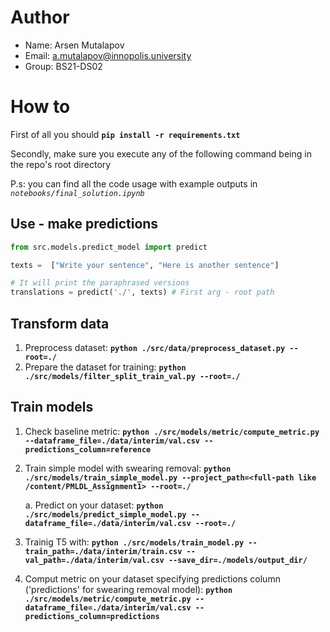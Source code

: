 # Author
- Name: Arsen Mutalapov
- Email: a.mutalapov@innopolis.university
- Group: BS21-DS02


# How to

First of all you should **```pip install -r requirements.txt```**

Secondly, make sure you execute any of the following command being in the repo's root directory

P.s: you can find all the code usage with example outputs in _```notebooks/final_solution.ipynb```_

## Use - make predictions

```py
from src.models.predict_model import predict

texts =  ["Write your sentence", "Here is another sentence"]

# It will print the paraphrased versions
translations = predict('./', texts) # First arg - root path
```

## Transform data

1. Preprocess dataset: **```python ./src/data/preprocess_dataset.py --root=./```**
1. Prepare the dataset for training: **```python ./src/models/filter_split_train_val.py --root=./```**

## Train models

1. Check baseline metric: **```python ./src/models/metric/compute_metric.py --dataframe_file=./data/interim/val.csv --predictions_column=reference```**

1. Train simple model with swearing removal: **```python ./src/models/train_simple_model.py --project_path=<full-path like /content/PMLDL_Assignment1> --root=./```**

    a. Predict on your dataset: **```python ./src/models/predict_simple_model.py --dataframe_file=./data/interim/val.csv --root=./```**

1. Trainig T5 with: **```python ./src/models/train_model.py --train_path=./data/interim/train.csv --val_path=./data/interim/val.csv --save_dir=./models/output_dir/```**

1. Comput metric on your dataset specifying predictions column ('predictions' for swearing removal model): **```python ./src/models/metric/compute_metric.py --dataframe_file=./data/interim/val.csv --predictions_column=predictions```**
